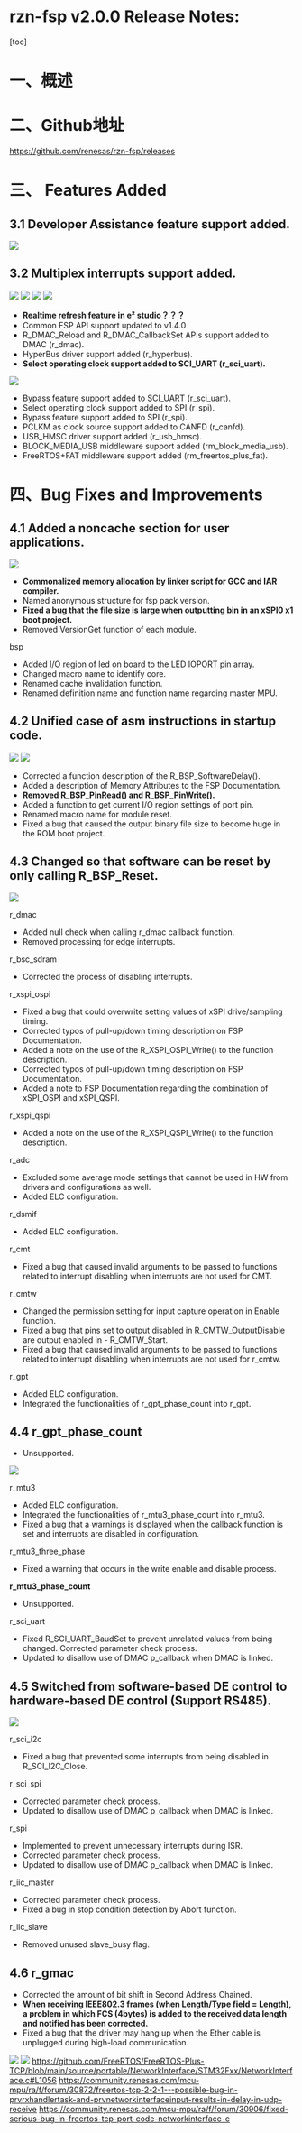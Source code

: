 rzn-fsp v2.0.0 Release Notes:
===
[toc]
# 一、概述

# 二、Github地址
https://github.com/renesas/rzn-fsp/releases

# 三、 Features Added

## 3.1 Developer Assistance feature support added.

![](./images/1.png)

## 3.2 Multiplex interrupts support added.

![](./images/2.png)
![](./images/3.png)
![](./images/4.png)
![](./images/5.png)

* **Realtime refresh feature in e² studio？？？**
* Common FSP API support updated to v1.4.0
* R_DMAC_Reload and R_DMAC_CallbackSet APIs support added to DMAC (r_dmac).
* HyperBus driver support added (r_hyperbus).
* **Select operating clock support added to SCI_UART (r_sci_uart).**

![](./images/6.png)

* Bypass feature support added to SCI_UART (r_sci_uart).
* Select operating clock support added to SPI (r_spi).
* Bypass feature support added to SPI (r_spi).
* PCLKM as clock source support added to CANFD (r_canfd).
* USB_HMSC driver support added (r_usb_hmsc).
* BLOCK_MEDIA_USB middleware support added (rm_block_media_usb).
* FreeRTOS+FAT middleware support added (rm_freertos_plus_fat).


# 四、Bug Fixes and Improvements

## 4.1 Added a noncache section for user applications.

![](./images/7.png)

* **Commonalized memory allocation by linker script for GCC and IAR compiler.**
* Named anonymous structure for fsp pack version.
* **Fixed a bug that the file size is large when outputting bin in an xSPI0 x1 boot project.**
* Removed VersionGet function of each module.
  
bsp

* Added I/O region of led on board to the LED IOPORT pin array.
* Changed macro name to identify core.
* Renamed cache invalidation function.
* Renamed definition name and function name regarding master MPU.
## 4.2 Unified case of asm instructions in startup code.

![](./images/8.png)
![](./images/10.png)

* Corrected a function description of the R_BSP_SoftwareDelay().
* Added a description of Memory Attributes to the FSP Documentation.
* **Removed R_BSP_PinRead() and R_BSP_PinWrite().**
* Added a function to get current I/O region settings of port pin.
* Renamed macro name for module reset.
* Fixed a bug that caused the output binary file size to become huge in the ROM boot project.
## 4.3 Changed so that software can be reset by only calling R_BSP_Reset.
  
![](./images/9.png)

r_dmac

* Added null check when calling r_dmac callback function.
* Removed processing for edge interrupts.
  
r_bsc_sdram

* Corrected the process of disabling interrupts.
  
r_xspi_ospi

* Fixed a bug that could overwrite setting values of xSPI drive/sampling timing.
* Corrected typos of pull-up/down timing description on FSP Documentation.
* Added a note on the use of the R_XSPI_OSPI_Write() to the function description.
* Corrected typos of pull-up/down timing description on FSP Documentation.
* Added a note to FSP Documentation regarding the combination of xSPI_OSPI and xSPI_QSPI.
  
r_xspi_qspi

* Added a note on the use of the R_XSPI_QSPI_Write() to the function description.
  
r_adc

* Excluded some average mode settings that cannot be used in HW from drivers and configurations as well.
* Added ELC configuration.
  
r_dsmif

* Added ELC configuration.
  
r_cmt

* Fixed a bug that caused invalid arguments to be passed to functions related to interrupt disabling when interrupts are not used for CMT.
  
r_cmtw

* Changed the permission setting for input capture operation in Enable function.
* Fixed a bug that pins set to output disabled in R_CMTW_OutputDisable are output enabled in  - R_CMTW_Start.
* Fixed a bug that caused invalid arguments to be passed to functions related to interrupt disabling when interrupts are not used for r_cmtw.
  
r_gpt

* Added ELC configuration.
* Integrated the functionalities of r_gpt_phase_count into r_gpt.

## 4.4 r_gpt_phase_count

* Unsupported.

![](./images/11.png)
  
r_mtu3

* Added ELC configuration.
* Integrated the functionalities of r_mtu3_phase_count into r_mtu3.
* Fixed a bug that a warnings is displayed when the callback function is set and interrupts are disabled in configuration.
  
r_mtu3_three_phase

* Fixed a warning that occurs in the write enable and disable process.
  
**r_mtu3_phase_count**

* Unsupported.
  
r_sci_uart

* Fixed R_SCI_UART_BaudSet to prevent unrelated values from being changed.
Corrected parameter check process.
* Updated to disallow use of DMAC p_callback when DMAC is linked.
## 4.5 Switched from software-based DE control to hardware-based DE control (Support RS485).

![](./images/12.png) 

r_sci_i2c

* Fixed a bug that prevented some interrupts from being disabled in R_SCI_I2C_Close.
  
r_sci_spi

* Corrected parameter check process.
* Updated to disallow use of DMAC p_callback when DMAC is linked.
  
r_spi

* Implemented to prevent unnecessary interrupts during ISR.
* Corrected parameter check process.
* Updated to disallow use of DMAC p_callback when DMAC is linked.
  
r_iic_master

* Corrected parameter check process.
* Fixed a bug in stop condition detection by Abort function.
  
r_iic_slave

* Removed unused slave_busy flag.

## 4.6 r_gmac

* Corrected the amount of bit shift in Second Address Chained.
* **When receiving IEEE802.3 frames (when Length/Type field = Length), a problem in which FCS (4bytes) is added to the received data length and notified has been corrected.**
* Fixed a bug that the driver may hang up when the Ether cable is unplugged during high-load communication.

![](./images/13.png) 
![](./images/14.png) 
https://github.com/FreeRTOS/FreeRTOS-Plus-TCP/blob/main/source/portable/NetworkInterface/STM32Fxx/NetworkInterface.c#L1056
https://community.renesas.com/mcu-mpu/ra/f/forum/30872/freertos-tcp-2-2-1---possible-bug-in-prvrxhandlertask-and-prvnetworkinterfaceinput-results-in-delay-in-udp-receive
https://community.renesas.com/mcu-mpu/ra/f/forum/30906/fixed-serious-bug-in-freertos-tcp-port-code-networkinterface-c
